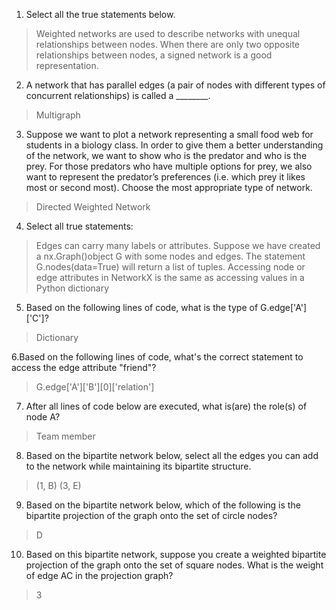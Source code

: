1. Select all the true statements below.
> Weighted networks are used to describe networks with unequal relationships between nodes.
> When there are only two opposite relationships between nodes, a signed network is a good representation.

2. A network that has parallel edges (a pair of nodes with different types of concurrent relationships) is called a ________.
> Multigraph

3. Suppose we want to plot a network representing a small food web for students in a biology class. In order to give them a better understanding of the network, we want to show who is the predator and who is the prey. For those predators who have multiple options for prey, we also want to represent the predator’s preferences (i.e. which prey it likes most or second most). Choose the most appropriate type of network.
> Directed Weighted Network

4. Select all true statements:
> Edges can carry many labels or attributes.
> Suppose we have created a nx.Graph()object G with some nodes and edges. The statement G.nodes(data=True) will return a list of tuples.
> Accessing node or edge attributes in NetworkX is the same as accessing values in a Python dictionary

5. Based on the following lines of code, what is the type of G.edge['A']['C']?
> Dictionary

6.Based on the following lines of code, what's the correct statement to access the edge attribute "friend"?
> G.edge['A']['B'][0]['relation']

7. After all lines of code below are executed, what is(are) the role(s) of node A?
> Team member

8. Based on the bipartite network below, select all the edges you can add to the network while maintaining its bipartite structure.
> (1, B)
> (3, E)

9. Based on the bipartite network below, which of the following is the bipartite projection of the graph onto the set of circle nodes?
> D

10. Based on this bipartite network, suppose you create a weighted bipartite projection of the graph onto the set of square nodes.
What is the weight of edge AC in the projection graph?
> 3